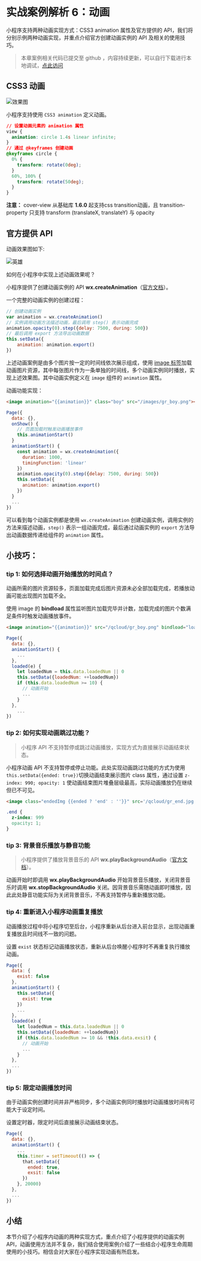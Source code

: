 # 实战案例解析 6：动画

小程序支持两种动画实现方式：CSS3 animation 属性及官方提供的 API，我们将分别示例两种动画实现，并重点介绍官方创建动画实例的 API 及相关的使用技巧。

> 本章案例相关代码已提交至 github ，内容持续更新，可以自行下载进行本地调试，[点此访问](https://github.com/mobikeFE/xiaoce-demo)

## CSS3 动画

![效果图](https://user-gold-cdn.xitu.io/2018/7/3/164600daa88c7201?w=599&h=529&f=gif&s=90800)

小程序支持使用 `CSS3 animation` 定义动画。
```css
// 设置动画元素的 animation 属性
view {
  animation: circle 1.4s linear infinite;
}
// 通过 @keyframes 创建动画
@keyframes circle {
  0% {
    transform: rotate(0deg);
  }
  60%, 100% {
    transform: rotate(50deg);
  }
}
```

**注意：** cover-view 从基础库 **1.6.0** 起支持css transition动画，且 transition-property 只支持 transform (translateX, translateY) 与 opacity

## 官方提供 API

动画效果图如下:

![英雄](https://user-gold-cdn.xitu.io/2018/6/25/1643692e7599f7c8?w=422&h=720&f=gif&s=13554479)

如何在小程序中实现上述动画效果呢？

小程序提供了创建动画实例的 API **wx.createAnimation**（[官方文档](https://developers.weixin.qq.com/miniprogram/dev/api/api-animation.html)）。

一个完整的动画实例的创建过程：
```js
// 创建动画实例
var animation = wx.createAnimation()
// 实例调用动画方法描述动画，最后调用 step() 表示动画完成
animation.opacity(0).step({delay: 7500, during: 500})
// 最后调用 export 方法导出动画数据
this.setData({
    animation: animation.export()
})
```
上述动画案例是由多个图片按一定的时间线依次展示组成，使用 [ image 标签](https://developers.weixin.qq.com/miniprogram/dev/component/image.html)加载动画图片资源，其中每张图片作为一条单独的时间线，多个动画实例同时播放，实现上述效果图。其中动画实例定义在 `image` 组件的 `animation` 属性。

动画功能实现：

```html
<image animation="{{animation}}" class="boy" src="/images/gr_boy.png"></image>
```
```js
Page({
  data: {},
  onShow() {
    // 页面加载时触发动画播放事件
    this.animationStart()
  }
  animationStart() {
    const animation = wx.createAnimation({
      duration: 1000,
      timingFunction: 'linear'
    })
    animation.opacity(0).step({delay: 7500, during: 500})
    this.setData({
      animation: animation.export()
    })
  }
  ...
})
```

可以看到每个动画实例都是使用 `wx.createAnimation` 创建动画实例，调用实例的方法来描述动画，`step()` 表示一组动画完成，最后通过动画实例的 `export` 方法导出动画数据传递给组件的 `animation` 属性。

## 小技巧：

### tip 1: 如何选择动画开始播放的时间点？

动画所需的图片资源较多，页面加载完成后图片资源未必全部加载完成，若播放动画可能出现图片加载不全。

使用 image 的 **bindload** 属性监听图片加载完毕并计数，加载完成的图片个数满足条件时触发动画播放事件。

```html
<image animation="{{animation}}" src="/qcloud/gr_boy.png" bindload="loaded"></image>
```
```js
Page({
  data: {},
  animationStart() {
    ...
  },
  loaded(e) {
    let loadedNum = this.data.loadedNum || 0
    this.setData({loadedNum: ++loadedNum})
    if (this.data.loadedNum >= 10) {
      // 动画开始
      ...
    }
  },
    ...
})

```

### tip 2: 如何实现动画跳过功能？

> 小程序 API 不支持暂停或跳过动画播放，实现方式为直接展示动画结束状态。

小程序动画 API 不支持暂停或停止功能。此处实现动画跳过功能的方式为使用 `this.setData({ended: true})`切换动画结束展示图片 class 属性，通过设置 `z-index: 990; opacity: 1` 使动画结束图片堆叠层级最高，实际动画播放仍在继续但已不可见。

```html
<image class="endedImg {{ended ? 'end' : ''}}" src='/qcloud/gr_end.jpg' bindload="loaded"></image>
```
```css
.end {
  z-index: 999
  opacity: 1;
}
```

### tip 3: 背景音乐播放与静音功能

> 小程序提供了播放背景音乐的 API **wx.playBackgroundAudio**（[官方文档](https://developers.weixin.qq.com/miniprogram/dev/api/media-background-audio.html#wxplaybackgroundaudioobject)）。

动画开始时即调用 **wx.playBackgroundAudio** 开始背景音乐播放，关闭背景音乐时调用 **wx.stopBackgroundAudio** 关闭。因背景音乐需随动画即时播放，因此此处静音功能实际为关闭背景音乐，不再支持暂停与重新播放功能。

### tip 4: 重新进入小程序动画重复播放

动画播放过程中将小程序切至后台，小程序重新从后台进入前台显示，出现动画重复播放且时间线不一致的问题。

设置 `exist` 状态标记动画播放状态，重新从后台唤醒小程序时不再重复执行播放动画。  

```js
Page({
  data: {
    exist: false
  },
  animationStart() {
    this.setData({
      exist: true
    })
    ...
  },
  loaded(e) {
    let loadedNum = this.data.loadedNum || 0
    this.setData({loadedNum: ++loadedNum})
    if (this.data.loadedNum >= 10 && !this.data.exsit) {
      // 动画开始
      ...
    }
  },
  ...
})
```

### tip 5: 限定动画播放时间

由于动画实例创建时间并非严格同步，多个动画实例同时播放时动画播放时间有可能大于设定时间。

设置定时器，限定时间后直接展示动画结束状态。

```js
Page({
  data: {},
  animationStart() {
    ...
    this.timer = setTimeout(() => {
      that.setData({
        ended: true,
        exsit: false
      })
    }, 20000)
  },
  ...
})
```

## 小结

本节介绍了小程序内动画的两种实现方式，重点介绍了小程序提供的动画实例 API，动画使用方法并不复杂，我们结合使用案例介绍了一些结合小程序生命周期使用的小技巧。相信会对大家在小程序实现动画有所启发。

